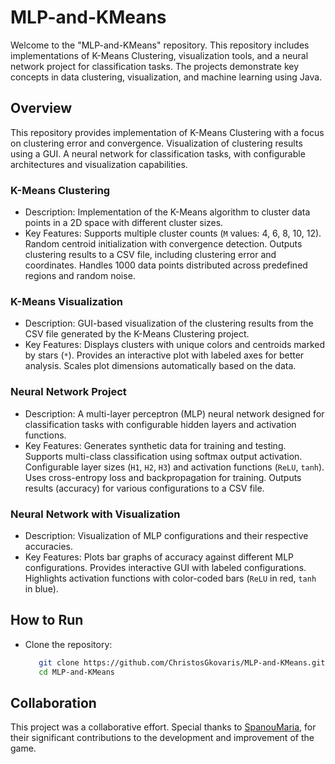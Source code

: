 # MLP-and-KMeans
Welcome to the "MLP-and-KMeans" repository. This repository includes implementations of K-Means Clustering, visualization tools, and a neural network project for classification tasks. The projects demonstrate key concepts in data clustering, visualization, and machine learning using Java.


## Overview
This repository provides implementation of K-Means Clustering with a focus on clustering error and convergence. Visualization of
clustering results using a GUI. A neural network for classification tasks, with configurable architectures and visualization capabilities.


### K-Means Clustering
- Description: Implementation of the K-Means algorithm to cluster data points in a 2D space with different cluster sizes.
- Key Features: Supports multiple cluster counts (`M` values: 4, 6, 8, 10, 12). Random centroid initialization with
  convergence detection. Outputs clustering results to a CSV file, including clustering error and coordinates. Handles 1000
  data points distributed across predefined regions and random noise.


### K-Means Visualization
- Description: GUI-based visualization of the clustering results from the CSV file generated by the K-Means Clustering project.
- Key Features: Displays clusters with unique colors and centroids marked by stars (`*`). Provides an interactive
  plot with labeled axes for better analysis. Scales plot dimensions automatically based on the data.


### Neural Network Project
- Description: A multi-layer perceptron (MLP) neural network designed for classification tasks with
  configurable hidden layers and activation functions.
- Key Features: Generates synthetic data for training and testing. Supports multi-class classification
  using softmax output activation. Configurable layer sizes (`H1`, `H2`, `H3`) and activation functions
  (`ReLU`, `tanh`). Uses cross-entropy loss and backpropagation for training. Outputs results (accuracy)
  for various configurations to a CSV file.


### Neural Network with Visualization
- Description: Visualization of MLP configurations and their respective accuracies.
- Key Features: Plots bar graphs of accuracy against different MLP configurations. Provides interactive
  GUI with labeled configurations. Highlights activation functions with color-coded bars (`ReLU` in red, `tanh` in blue).


## How to Run
- Clone the repository:
  ```bash
     git clone https://github.com/ChristosGkovaris/MLP-and-KMeans.git
     cd MLP-and-KMeans


## Collaboration
This project was a collaborative effort. Special thanks to [SpanouMaria](https://github.com/SpanouMaria), for their significant contributions to the development and improvement of the game.
